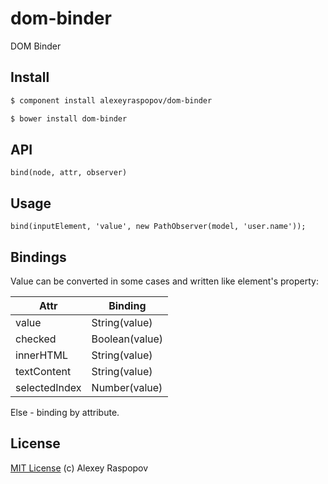 # dom-binder

DOM Binder

## Install

```bash
$ component install alexeyraspopov/dom-binder
```

```bash
$ bower install dom-binder
```

## API

	bind(node, attr, observer)

## Usage

	bind(inputElement, 'value', new PathObserver(model, 'user.name'));

## Bindings

Value can be converted in some cases and written like element's property:

| Attr          | Binding        |
|---------------|----------------|
| value         | String(value)  |
| checked       | Boolean(value) |
| innerHTML     | String(value)  |
| textContent   | String(value)  |
| selectedIndex | Number(value)  |

Else - binding by attribute.

## License

[MIT License](http://en.wikipedia.org/wiki/MIT_License) (c) Alexey Raspopov

